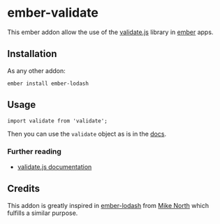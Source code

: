 # ember-validate

This ember addon allow the use of the [validate.js](https://validatejs.org/) library in [ember](https://ember-cli.com/) apps.

## Installation

As any other addon:
```
ember install ember-lodash
```

## Usage

```
import validate from 'validate';
```

Then you can use the `validate` object as is in the [docs](https://validatejs.org/#validate).

### Further reading

* [validate.js documentation](https://validatejs.org/)

## Credits

This addon is greatly inspired in [ember-lodash](https://github.com/mike-north/ember-lodash) from [Mike North](https://github.com/mike-north) which fulfills a similar purpose.
